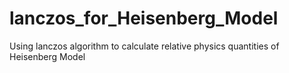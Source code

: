 # lanczos_for_Heisenberg_Model
Using lanczos algorithm to calculate relative physics quantities of Heisenberg Model
